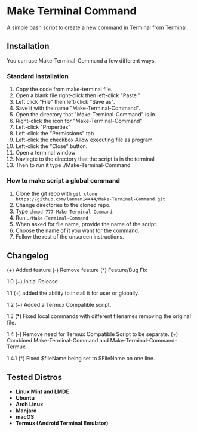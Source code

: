 # Make Terminal Command

A simple bash script to create a new command in Terminal from Terminal.

## Installation

You can use Make-Terminal-Command a few different ways.

### Standard Installation

1. Copy the code from make-terminal file.
2. Open a blank file right-click then left-click "Paste."
3. Left click "File" then left-click "Save as".
4. Save it with the name "Make-Terminal-Command".
5. Open the directory that "Make-Terminal-Command" is in.
6. Right-click the icon for "Make-Terminal-Command"
7. Left-click "Properties"
8. Left-click the "Permissions" tab
9. Left-click the checkbox Allow executing file as program
10. Left-click the "Close" button.
11. Open a terminal window
12. Naviagte to the directory that the script is in the terminal
13. Then to run it type ./Make-Terminal-Command

### How to make script a global command

1. Clone the git repo with `git clone https://github.com/lanman14444/Make-Terminal-Command.git`
2. Change directories to the cloned repo.
3. Type `chmod 777 Make-Terminal-Command`.
4. Run `./Make-Terminal-Command`
5. When asked for file name, provide the name of the script.
6. Choose the name of it you want for the command.
7. Follow the rest of the onscreen instructions.

## Changelog

(+) Added feature
(-) Remove feature
(*) Feature/Bug Fix

1.0
  (+) Initial Release

1.1
  (+) added the ability to install it for user or globally.

1.2
  (+) Added a Termux Compatible script.

1.3
  (*) Fixed local commands with different filenames removing the original file.

1.4
  (-) Remove need for Termux Compatible Script to be separate.
  (+) Combined Make-Terminal-Command and Make-Terminal-Command-Termux

1.4.1
  (*) Fixed $fileName being set to $FileName on one line.

## Tested Distros

* **Linux Mint and LMDE**
* **Ubuntu**
* **Arch Linux**
* **Manjaro**
* **macOS**
* **Termux (Android Terminal Emulator)**
